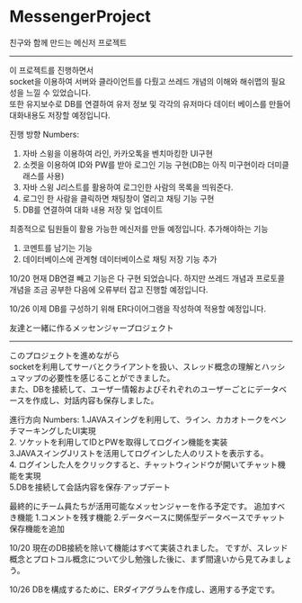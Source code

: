 # MessengerProject
친구와 함께 만드는 메신저 프로젝트
___
이 프로젝트를 진행하면서 
<br>
socket을 이용하여 서버와 클라이언트를 다뤘고 쓰레드 개념의 이해와 해쉬맵의 필요성을 느낄 수 있었습니다.
<br>
또한 유지보수로 DB를 연결하여 유저 정보 및 각각의 유저마다 데이터 베이스를 만들어 대화내용도 저장할 예정입니다.

진행 방향
Numbers:
1. 자바 스윙을 이용하여 라인, 카카오톡을 벤치마킹한 UI구현
2. 소켓을 이용하여 ID와 PW를 받아 로그인 기능 구현(DB는 아직 미구현이라 더미클래스를 사용)
3. 자바 스윙 J리스트를 활용하여 로그인한 사람의 목록을 띄워준다.
4. 로그인 한 사람을 클릭하면 채팅창이 열리고 채팅 기능 구현
5. DB를 연결하여 대화 내용 저장 및 업데이트

최종적으로 팀원들이 활용 가능한 메신저를 만들 예정입니다.
추가해야하는 기능
1. 코멘트를 남기는 기능
2. 데이터베이스에 관계형 데이터베이스로 채팅 저장 기능 추가

10/20
현재 DB연결 빼고 기능은 다 구현 되었습니다.
하지만 쓰레드 개념과 프로토콜 개념을 조금 공부한 다음에 오류부터 잡고 진행할 예정입니다.

10/26
이제 DB를 구성하기 위해 ER다이어그램을 작성하여 적용할 예정입니다.
<br>

友達と一緒に作るメッセンジャープロジェクト
___
このプロジェクトを進めながら
<br>
socketを利用してサーバとクライアントを扱い、スレッド概念の理解とハッシュマップの必要性を感じることができました。
<br>
また、DBを接続して、ユーザー情報およびそれぞれのユーザーごとにデータベースを作成し、対話内容も保存しました。

進行方向
Numbers:
1.JAVAスイングを利用して、ライン、カカオトークをベンチマーキングしたUI実現<br>
2. ソケットを利用してIDとPWを取得してログイン機能を実装<br>
3.JAVAスイングJリストを活用してログインした人のリストを表示する。<br>
4. ログインした人をクリックすると、チャットウィンドウが開いてチャット機能を実現<br>
5.DBを接続して会話内容を保存·アップデート<br>

最終的にチーム員たちが活用可能なメッセンジャーを作る予定です。
追加すべき機能
1.コメントを残す機能
2.データベースに関係型データベースでチャット保存機能を追加

10/20
現在のDB接続を除いて機能はすべて実装されました。
ですが、スレッド概念とプロトコル概念について少し勉強した後に、まず間違いから見てみましょう。

10/26
DBを構成するために、ERダイアグラムを作成し、適用する予定です。

